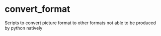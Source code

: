 # convert_format
Scripts to convert picture format to other formats not able to be produced by python natively

